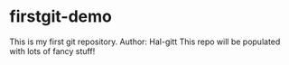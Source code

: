 # firstgit-demo
This is my first git repository. 
Author: Hal-gitt 
This repo will be populated with lots of fancy stuff! 

